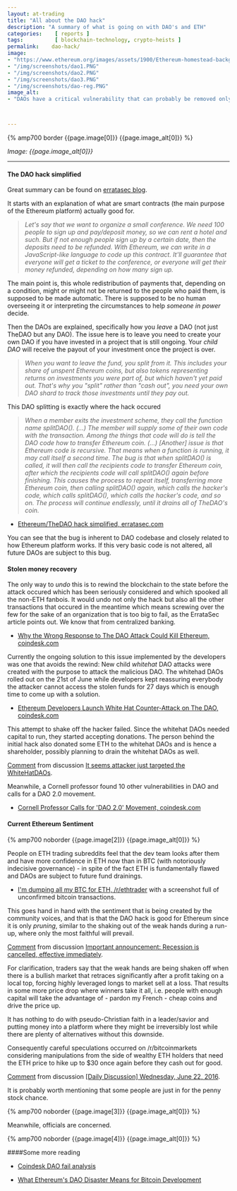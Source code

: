 ```yaml
---
layout: at-trading
title: "All about the DAO hack"
description: "A summary of what is going on with DAO's and ETH"
categories:    [ reports ]
tags:          [ blockchain-technology, crypto-heists ]
permalink:    dao-hack/
image:
- "https://www.ethereum.org/images/assets/1900/Ethereum-homestead-background-3.jpg"
- "/img/screenshots/dao1.PNG"
- "/img/screenshots/dao2.PNG"
- "/img/screenshots/dao3.PNG"
- "/img/screenshots/dao-reg.PNG"
image_alt:
- "DAOs have a critical vulnerability that can probably be removed only by a hard fork."



---
```


{% amp700 border {{page.image[0]}} {{page.image_alt[0]}} %}

_Image: {{page.image_alt[0]}}_

________________________

#### The DAO hack simplified

Great summary can be found on [erratasec blog](http://blog.erratasec.com/2016/06/etheriumdao-hack-similfied.html).

It starts with an explanation of what are smart contracts (the main purpose of the Ethereum platform) actually good for.


> *Let's say that we want to organize a small conference. We need 100 people to sign up and pay/deposit money, so we can rent a hotel and such. But if not enough people sign up by a certain date, then the deposits need to be refunded. With Ethereum, we can write in a JavaScript-like language to code up this contract. It'll guarantee that everyone will get a ticket to the conference, or everyone will get their money refunded, depending on how many sign up.*


The main point is, this whole redistribution of payments that, depending on a condition, might or might not be returned to the people who paid them, is supposed to be made automatic. There is supposed to be no human overseeing it or interpreting the circumstances to help *someone in power* decide.

Then the DAOs are explained, specifically how you *leave* a DAO (not just TheDAO but any DAO). The issue here is to leave you need to create your own DAO if you have invested in a project that is still ongoing. Your *child DAO* will receive the payout of your investment once the project is over.

> *When you want to leave the fund, you split from it. This includes your share of unspent Ethereum coins, but also tokens representing returns on investments you were part of, but which haven't yet paid out. That's why you "split" rather than "cash out", you need your own DAO shard to track those investments until they pay out.*

This DAO splitting is exactly where the hack occured

>  *When a member exits the investment scheme, they call the function name splitDAO(). (...) The member will supply some of their own code with the transaction. Among the things that code will do is tell the DAO code how to transfer Ethereum coin. (...) [Another] issue is that Ethereum code is recursive. That means when a function is running, it may call itself a second time. The bug is that when splitDAO() is called, it will then call the recipients code to transfer Ethereum coin, after which the recipients code will call splitDAO() again before finishing. This causes the process to repeat itself, transferring more Ethereum coin, then calling splitDAO() again, which calls the hacker's code, which calls splitDAO(), which calls the hacker's code, and so on. The process will continue endlessly, until it drains all of TheDAO's coin.*

* [Ethereum/TheDAO hack simplified, erratasec.com](http://blog.erratasec.com/2016/06/etheriumdao-hack-similfied.html)

You can see that the bug is inherent to DAO codebase and closely related to how Ethereum platform works. If this very basic code is not altered, all future DAOs are subject to this bug.

#### Stolen money recovery

The only way to *undo* this is to rewind the blockchain to the state before the attack occured which has been seriously considered and which spooked all the non-ETH fanbois. It would undo not only the hack but also all the other transactions that occured in the meantime which means screwing over the few for the sake of an organization that is too big to fail, as the ErrataSec article points out. We know that from centralized banking.

* [Why the Wrong Response to The DAO Attack Could Kill Ethereum, coindesk.com](http://www.coindesk.com/ethereum-response-dao-kill/)

Currently the ongoing solution to this issue implemented by the developers was one that avoids the rewind: New child *whitehat* DAO attacks were created with the purpose to attack the malicious DAO. The whitehad DAOs rolled out on the 21st of June while developers kept reassuring everybody the attacker cannot access the stolen funds for 27 days which is enough time to come up with a solution.

* [Ethereum Developers Launch White Hat Counter-Attack on The DAO, coindesk.com](http://www.coindesk.com/ethereum-developers-draining-dao/)

This attempt to shake off the hacker failed. Since the whitehat DAOs needed capital to run, they started accepting donations. The person behind the initial hack also donated some ETH to the whitehat DAOs and is hence a shareholder, possibly planning to drain the whitehat DAOs as well.

<div class="reddit-embed" data-embed-media="www.redditmedia.com" data-embed-parent="false" data-embed-live="false" data-embed-created="2016-06-22T19:18:28.549Z"><a href="https://www.reddit.com/r/ethereum/comments/4p9z93/it_seems_attacker_just_targeted_the_whitehatdaos/d4j7ldn">Comment</a> from discussion <a href="https://www.reddit.com/r/ethereum/comments/4p9z93/it_seems_attacker_just_targeted_the_whitehatdaos/">It seems attacker just targeted the WhiteHatDAOs</a>.</div><script async src="https://www.redditstatic.com/comment-embed.js"></script>

Meanwhile, a Cornell professor found 10 other vulnerabilities in DAO and calls for a DAO 2.0 movement.

* [Cornell Professor Calls for 'DAO 2.0' Movement, coindesk.com](http://www.coindesk.com/cornell-prof-discovered-dao-vulnerability-reveals-10-exploits/)


#### Current Ethereum Sentiment

{% amp700 noborder {{page.image[2]}} {{page.image_alt[0]}} %}

People on ETH trading subreddits feel that the dev team looks after them and have more confidence in ETH now than in BTC (with notoriously indecisive governance) - in spite of the fact ETH is fundamentally flawed and DAOs are subject to future fund drainings.

* [I'm dumping all my BTC for ETH, /r/ethtrader](https://www.reddit.com/r/ethtrader/comments/4p9ivx/im_dumping_all_my_btc_for_eth/) with a screenshot full of unconfirmed bitcoin transactions.

This goes hand in hand with the sentiment that is being created by the community voices, and that is that the DAO hack is good for Ethereum since it is only *pruning*, similar to the shaking out of the weak hands during a run-up, where only the most faithful will prevail.

<div class="reddit-embed" data-embed-media="www.redditmedia.com" data-embed-parent="false" data-embed-live="false" data-embed-created="2016-06-22T18:56:51.453Z"><a href="https://www.reddit.com/r/ethtrader/comments/4p9ba2/important_announcement_recession_is_cancelled/d4j3dot">Comment</a> from discussion <a href="https://www.reddit.com/r/ethtrader/comments/4p9ba2/important_announcement_recession_is_cancelled/">Important announcement: Recession is cancelled, effective immediately</a>.</div><script async src="https://www.redditstatic.com/comment-embed.js"></script>

For clarification, traders say that the weak hands are being shaken off when there is a bullish market that retraces significantly after a profit taking on a local top, forcing highly leveraged longs to market sell at a loss. That results in some more price drop where winners take it all, i.e. people with enough capital will take the advantage of - pardon my French - cheap coins and drive the price up.

It has nothing to do with pseudo-Christian faith in a leader/savior and putting money into a platform where they might be irreversibly lost while there are plenty of alternatives without this downside.

Consequently careful speculations occurred on /r/bitcoinmarkets considering manipulations from the side of wealthy ETH holders that need the ETH price to hike up to $30 once again before they cash out for good.

<div class="reddit-embed" data-embed-media="www.redditmedia.com" data-embed-parent="false" data-embed-live="false" data-embed-created="2016-06-22T19:14:01.813Z"><a href="https://www.reddit.com/r/BitcoinMarkets/comments/4p8s1p/daily_discussion_wednesday_june_22_2016/d4ja4bb">Comment</a> from discussion <a href="https://www.reddit.com/r/BitcoinMarkets/comments/4p8s1p/daily_discussion_wednesday_june_22_2016/">[Daily Discussion] Wednesday, June 22, 2016</a>.</div><script async src="https://www.redditstatic.com/comment-embed.js"></script>


It is probably worth mentioning that some people are just in for the penny stock chance.

{% amp700 noborder {{page.image[3]}} {{page.image_alt[0]}} %}


Meanwhile, officials are concerned.

{% amp700 noborder {{page.image[4]}} {{page.image_alt[0]}} %}


####Some more reading

* [Coindesk DAO fail analysis](http://www.coindesk.com/the-dao-an-analysis-of-the-fallout/)

* [What Ethereum's DAO Disaster Means for Bitcoin Development](http://www.coindesk.com/the-dao-bitcoin-development/)
